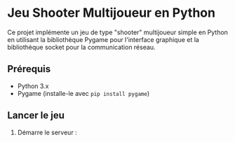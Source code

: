 # Jeu Shooter Multijoueur en Python

Ce projet implémente un jeu de type "shooter" multijoueur simple en Python en utilisant la bibliothèque Pygame pour l'interface graphique et la bibliothèque socket pour la communication réseau.

## Prérequis

- Python 3.x
- Pygame (installe-le avec `pip install pygame`)

## Lancer le jeu

1. Démarre le serveur :
